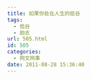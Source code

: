 ```yaml
---
title: 如果你处在人生的低谷
tags:
  - 低谷
  - 励志
url: 505.html
id: 505
categories:
  - 网文网事
date: 2011-08-28 15:36:40
---
```

